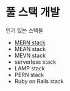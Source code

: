 # 풀 스택 개발
인기 있는 스택들
- [MERN stack](MERN%20stack.md)
- MEAN stack
- MEVN stack
- serverless stack
- LAMP stack
- PERN stack
- Ruby on Rails stack
